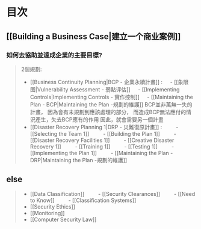 # 目次
## [[Building a Business Case|建立一个商业案例]]
### **如何去協助並達成企業的主要目標?**
> 2個規劃:
>	- [[Business Continuity Planning|BCP - 企業永續計畫]] :
>	$\quad$- [[象限图|Vulnerability Assessment - 弱點评估]]
>	$\quad$- [[Implementing Controls|Implementing Controls - 實作控制]]
>	$\quad$- [[Maintaining the Plan - BCP|Maintaining the Plan -規劃的維護]]
>	BCP並非萬無一失的計畫，
>	因為會有未規劃到應該處理的部分，
>	而造成BCP無法應付的情況產生，失去BCP應有的作用
>	因此，就會需要另一個計畫
>	- [[Disaster Recovery Planning 1|DRP - 災難復原計畫]] :
>	$\quad$$\quad$- [[Selecting the Team 1]]
>	$\quad$$\quad$- [[Building the Plan 1]]
>	$\quad$$\quad$- [[Disaster Recovery Facilities 1]]
>	$\quad$$\quad$- [[Creative Disaster Recovery 1]]
>	$\quad$$\quad$- [[Training 1]]
>	$\quad$$\quad$- [[Testing 1]]
>	$\quad$$\quad$- [[Implementing the Plan 1]]
>	$\quad$$\quad$- [[Maintaining the Plan - DRP|Maintaining the Plan -規劃的維護]]
## else

>- [[Data Classification]]
>$\quad$$\quad$- [[Security Clearances]]
>$\quad$$\quad$- [[Need to Know]]
>$\quad$$\quad$- [[Classification Systems]]
>- [[Security Ethics]]
>- [[Monitoring]]
>- [[Computer Security Law]]